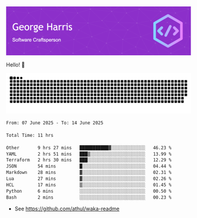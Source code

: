 ![img](./assets/github-header.png)

Hello! :wave:

<div align="center">
  <img  src="https://raw.githubusercontent.com/1999AZZAR/1999AZZAR/readme/resources/grid-snake.svg" alt="snake" />
</div>

<!--START_SECTION:waka-->

```txt
From: 07 June 2025 - To: 14 June 2025

Total Time: 11 hrs

Other       9 hrs 27 mins   ███████████▓░░░░░░░░░░░░░   46.23 %
YAML        2 hrs 51 mins   ███▒░░░░░░░░░░░░░░░░░░░░░   13.99 %
Terraform   2 hrs 30 mins   ███░░░░░░░░░░░░░░░░░░░░░░   12.29 %
JSON        54 mins         █░░░░░░░░░░░░░░░░░░░░░░░░   04.44 %
Markdown    28 mins         ▓░░░░░░░░░░░░░░░░░░░░░░░░   02.31 %
Lua         27 mins         ▓░░░░░░░░░░░░░░░░░░░░░░░░   02.26 %
HCL         17 mins         ▒░░░░░░░░░░░░░░░░░░░░░░░░   01.45 %
Python      6 mins          ░░░░░░░░░░░░░░░░░░░░░░░░░   00.50 %
Bash        2 mins          ░░░░░░░░░░░░░░░░░░░░░░░░░   00.23 %
```

<!--END_SECTION:waka-->

- See <https://github.com/athul/waka-readme>
